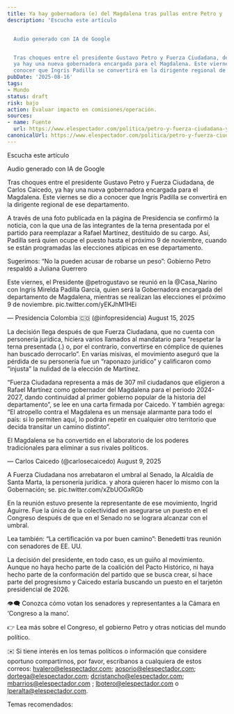 ```yaml
---
title: Ya hay gobernadora (e) del Magdalena tras pullas entre Petro y
description: 'Escucha este artículo


  Audio generado con IA de Google


  Tras choques entre el presidente Gustavo Petro y Fuerza Ciudadana, de Carlos Caicedo,
  ya hay una nueva gobernadora encargada para el Magdalena. Este viernes se dio a
  conocer que Ingris Padilla se convertirá en la dirigente regional de ese…'
pubDate: '2025-08-16'
tags:
- Mundo
status: draft
risk: bajo
action: Evaluar impacto en comisiones/operación.
sources:
- name: Fuente
  url: https://www.elespectador.com/politica/petro-y-fuerza-ciudadana-ya-hay-gobernadora-e-del-magdalena-tras-pullas-con-carlos-caicedo-noticias-hoy/
canonicalUrl: https://www.elespectador.com/politica/petro-y-fuerza-ciudadana-ya-hay-gobernadora-e-del-magdalena-tras-pullas-con-carlos-caicedo-noticias-hoy/
---
```

Escucha este artículo

Audio generado con IA de Google

Tras choques entre el presidente Gustavo Petro y Fuerza Ciudadana, de Carlos Caicedo, ya hay una nueva gobernadora encargada para el Magdalena. Este viernes se dio a conocer que Ingris Padilla se convertirá en la dirigente regional de ese departamento.

A través de una foto publicada en la página de Presidencia se confirmó la noticia, con la que una de las integrantes de la terna presentada por el partido para reemplazar a Rafael Martínez, destituido de su cargo. Así, Padilla será quien ocupe el puesto hasta el próximo 9 de noviembre, cuando se están programadas las elecciones atípicas en ese departamento.

Sugerimos: “No la pueden acusar de robarse un peso”: Gobierno Petro respaldó a Juliana Guerrero

Este viernes, el Presidente @petrogustavo se reunió en la @Casa_Narino con Ingris Mirelda Padilla García, quien será la Gobernadora encargada del departamento de Magdalena, mientras se realizan las elecciones el próximo 9 de noviembre. pic.twitter.com/yEKJhM1HEi

— Presidencia Colombia 🇨🇴 (@infopresidencia) August 15, 2025

La decisión llega después de que Fuerza Ciudadana, que no cuenta con personería jurídica, hiciera varios llamados al mandatario para “respetar la terna presentada (.) o, por el contrario, convertirse en cómplice de quienes han buscado derrocarlo”. En varias misivas, el movimiento aseguró que la pérdida de su personería fue un “raponazo jurídico” y calificaron como “injusta” la nulidad de la elección de Martínez.

“Fuerza Ciudadana representa a más de 307 mil ciudadanos que eligieron a Rafael Martínez como gobernador del Magdalena para el periodo 2024-2027, dando continuidad al primer gobierno popular de la historia del departamento”, se lee en una carta firmada por Caicedo. Y también agrega: “El atropello contra el Magdalena es un mensaje alarmante para todo el país: si lo permiten aquí, lo podrán repetir en cualquier otro territorio que decida transitar un camino distinto”.

El Magdalena se ha convertido en el laboratorio de los poderes tradicionales para eliminar a sus rivales políticos.

— Carlos Caicedo (@carlosecaicedo) August 9, 2025

A Fuerza Ciudadana nos arrebataron el umbral al Senado, la Alcaldía de Santa Marta, la personería jurídica. y ahora quieren hacer lo mismo con la Gobernación; se. pic.twitter.com/xZbUOGxRGb

En la reunión estuvo presente la representante de ese movimiento, Ingrid Aguirre. Fue la única de la colectividad en asegurarse un puesto en el Congreso después de que en el Senado no se lograra alcanzar con el umbral.

Lea también: “La certificación va por buen camino”: Benedetti tras reunión con senadores de EE. UU.

La decisión del presidente, en todo caso, es un guiño al movimiento. Aunque no haya hecho parte de la coalición del Pacto Histórico, ni haya hecho parte de la conformación del partido que se busca crear, sí hace parte del progresismo y Caicedo estaría buscando un puesto en el tarjetón presidencial de 2026.

👁🗨 Conozca cómo votan los senadores y representantes a la Cámara en ‘Congreso a la mano’.

👉 Lea más sobre el Congreso, el gobierno Petro y otras noticias del mundo político.

✉️ Si tiene interés en los temas políticos o información que considere oportuno compartirnos, por favor, escríbanos a cualquiera de estos correos: hvalero@elespectador.com; aosorio@elespectador.com; dortega@elespectador.com; dcristancho@elespectador.com; mbarrios@elespectador.com ; lbotero@elespectador.com o lperalta@elespectador.com.

Temas recomendados: